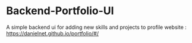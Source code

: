 # Backend-Portfolio-UI
A simple backend ui for adding new skills and projects to profile website : https://danielnet.github.io/portfolio/#/
